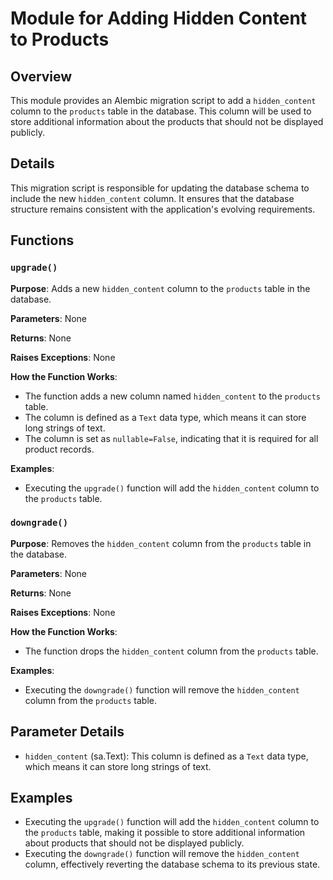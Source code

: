 # Module for Adding Hidden Content to Products

## Overview

This module provides an Alembic migration script to add a `hidden_content` column to the `products` table in the database. This column will be used to store additional information about the products that should not be displayed publicly.

## Details

This migration script is responsible for updating the database schema to include the new `hidden_content` column. It ensures that the database structure remains consistent with the application's evolving requirements.

## Functions

### `upgrade()`

**Purpose**: Adds a new `hidden_content` column to the `products` table in the database.

**Parameters**: None

**Returns**: None

**Raises Exceptions**: None

**How the Function Works**:

- The function adds a new column named `hidden_content` to the `products` table. 
- The column is defined as a `Text` data type, which means it can store long strings of text.
- The column is set as `nullable=False`, indicating that it is required for all product records.

**Examples**:

- Executing the `upgrade()` function will add the `hidden_content` column to the `products` table.

### `downgrade()`

**Purpose**: Removes the `hidden_content` column from the `products` table in the database.

**Parameters**: None

**Returns**: None

**Raises Exceptions**: None

**How the Function Works**:

- The function drops the `hidden_content` column from the `products` table.

**Examples**:

- Executing the `downgrade()` function will remove the `hidden_content` column from the `products` table.

## Parameter Details

- `hidden_content` (sa.Text): This column is defined as a `Text` data type, which means it can store long strings of text.

## Examples

- Executing the `upgrade()` function will add the `hidden_content` column to the `products` table, making it possible to store additional information about products that should not be displayed publicly.
- Executing the `downgrade()` function will remove the `hidden_content` column, effectively reverting the database schema to its previous state.